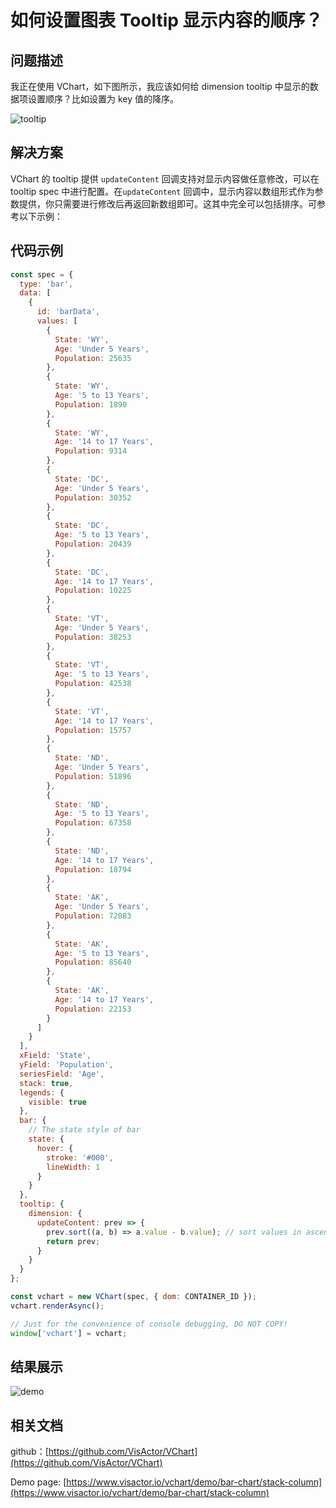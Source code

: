 # 如何设置图表 Tooltip 显示内容的顺序？

## 问题描述

我正在使用 VChart，如下图所示，我应该如何给 dimension tooltip 中显示的数据项设置顺序？比如设置为 key 值的降序。

![tooltip](/vchart/faq/73-0.png)

## 解决方案

VChart 的 tooltip 提供 `updateContent` 回调支持对显示内容做任意修改，可以在 tooltip spec 中进行配置。在`updateContent` 回调中，显示内容以数组形式作为参数提供，你只需要进行修改后再返回新数组即可。这其中完全可以包括排序。可参考以下示例：

## 代码示例

```javascript livedemo
const spec = {
  type: 'bar',
  data: [
    {
      id: 'barData',
      values: [
        {
          State: 'WY',
          Age: 'Under 5 Years',
          Population: 25635
        },
        {
          State: 'WY',
          Age: '5 to 13 Years',
          Population: 1890
        },
        {
          State: 'WY',
          Age: '14 to 17 Years',
          Population: 9314
        },
        {
          State: 'DC',
          Age: 'Under 5 Years',
          Population: 30352
        },
        {
          State: 'DC',
          Age: '5 to 13 Years',
          Population: 20439
        },
        {
          State: 'DC',
          Age: '14 to 17 Years',
          Population: 10225
        },
        {
          State: 'VT',
          Age: 'Under 5 Years',
          Population: 38253
        },
        {
          State: 'VT',
          Age: '5 to 13 Years',
          Population: 42538
        },
        {
          State: 'VT',
          Age: '14 to 17 Years',
          Population: 15757
        },
        {
          State: 'ND',
          Age: 'Under 5 Years',
          Population: 51896
        },
        {
          State: 'ND',
          Age: '5 to 13 Years',
          Population: 67358
        },
        {
          State: 'ND',
          Age: '14 to 17 Years',
          Population: 18794
        },
        {
          State: 'AK',
          Age: 'Under 5 Years',
          Population: 72083
        },
        {
          State: 'AK',
          Age: '5 to 13 Years',
          Population: 85640
        },
        {
          State: 'AK',
          Age: '14 to 17 Years',
          Population: 22153
        }
      ]
    }
  ],
  xField: 'State',
  yField: 'Population',
  seriesField: 'Age',
  stack: true,
  legends: {
    visible: true
  },
  bar: {
    // The state style of bar
    state: {
      hover: {
        stroke: '#000',
        lineWidth: 1
      }
    }
  },
  tooltip: {
    dimension: {
      updateContent: prev => {
        prev.sort((a, b) => a.value - b.value); // sort values in ascending order
        return prev;
      }
    }
  }
};

const vchart = new VChart(spec, { dom: CONTAINER_ID });
vchart.renderAsync();

// Just for the convenience of console debugging, DO NOT COPY!
window['vchart'] = vchart;
```

## 结果展示

![demo](/vchart/faq/73-1.png)

## 相关文档

github：[https://github.com/VisActor/VChart](https://github.com/VisActor/VChart)

Demo page: [https://www.visactor.io/vchart/demo/bar-chart/stack-column](https://www.visactor.io/vchart/demo/bar-chart/stack-column)
